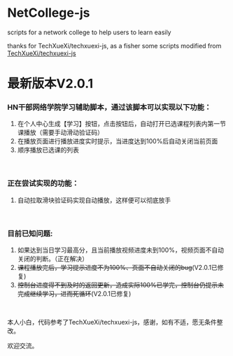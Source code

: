 # NetCollege-js
scripts for a network college to help users to learn easily

thanks for TechXueXi/techxuexi-js, as a fisher some scripts modified from [TechXueXi/techxuexi-js](https://github.com/TechXueXi/techxuexi-js)

# 最新版本V2.0.1

### HN干部网络学院学习辅助脚本，通过该脚本可以实现以下功能：

1. 在个人中心生成【学习】按钮，点击按钮后，自动打开已选课程列表内第一节课播放（需要手动滑动验证码）
2. 在播放页面进行播放进度实时提示，当进度达到100%后自动关闭当前页面
3. 顺序播放已选课的列表

<br />

### 正在尝试实现的功能：

1. 自动拉取滑块验证码实现自动播放，这样便可以彻底放手

<br />

### 目前已知问题:
1. 如果达到当日学习最高分，且当前播放视频进度未到100%，视频页面不自动关闭的判断。（正在解决）
2. ~~课程播放完后，学习提示进度不为100%、页面不自动关闭的bug~~(V2.0.1已修复)
3. ~~控制台进度得不到及时的返回更新，造成实际100%已学完，控制台仍提示未完成继续学习，进而死循环~~(V2.0.1已修复)

<br />

本人小白，代码参考了TechXueXi/techxuexi-js，感谢，如有不适，愿无条件整改。<br />

欢迎交流。

